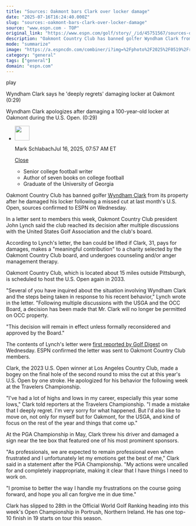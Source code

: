 ```yaml
---
title: "Sources: Oakmont bars Clark over locker damage"
date: "2025-07-16T16:24:40.000Z"
slug: "sources:-oakmont-bars-clark-over-locker-damage"
source: "www.espn.com - TOP"
original_link: "https://www.espn.com/golf/story/_/id/45751567/sources-oakmont-shuts-wyndham-clark-damaging-locker"
description: "Oakmont Country Club has banned golfer Wyndham Clark from its property after he damaged his locker following a missed cut at last month's U.S. Open, sources confirmed to ESPN."
mode: "summarize"
image: "https://a.espncdn.com/combiner/i?img=%2Fphoto%2F2025%2F0519%2Fr1495408_1296x729_16%2D9.jpg"
category: "general"
tags: ["general"]
domain: "espn.com"
---
```

<div id="readability-page-1" class="page"><div data-video="watch,640,360,45545855" data-cerebro-id="68547e299c6bbb6be1f5dbcc" data-title="Wyndham Clark says he 'deeply regrets' damaging locker at Oakmont" data-source="espn"><div><picture><source srcset="https://a.espncdn.com/combiner/i?img=%2Fmedia%2Fmotion%2F2025%2F0619%2Fdm_250619_Wyndham_Clark__ll1045%2Fdm_250619_Wyndham_Clark__ll1045.jpg&amp;w=943&amp;h=530&amp;cquality=80&amp;format=jpg" media="(min-width: 376px)"><source srcset="https://a.espncdn.com/combiner/i?img=%2Fmedia%2Fmotion%2F2025%2F0619%2Fdm_250619_Wyndham_Clark__ll1045%2Fdm_250619_Wyndham_Clark__ll1045.jpg&amp;w=375&amp;cquality=80, https://a.espncdn.com/combiner/i?img=%2Fmedia%2Fmotion%2F2025%2F0619%2Fdm_250619_Wyndham_Clark__ll1045%2Fdm_250619_Wyndham_Clark__ll1045.jpg&amp;w=750&amp;cquality=40&amp;format=jpg 2x" media="(max-width: 375px)"></picture><p><span data-id="45545855">play</span></p></div><figcaption><div><p><span>Wyndham Clark says he 'deeply regrets' damaging locker at Oakmont (0:29)</span></p><p>Wyndham Clark apologizes after damaging a 100-year-old locker at Oakmont during the U.S. Open. (0:29)</p></div></figcaption></div><div><div><ul><li><p><img src="https://a.espncdn.com/combiner/i?img=/i/columnists/full/schlabach_mark.png&amp;h=80&amp;w=80&amp;scale=crop" alt="" width="40" height="40"></p><p>Mark Schlabach<span>Jul 16, 2025, 07:57 AM ET</span></p><div><p><a href="#">Close</a></p><ul><li>Senior college football writer</li>
<li>Author of seven books on college football</li> 
<li>Graduate of the University of Georgia</li></ul></div></li></ul></div><p>Oakmont Country Club has banned golfer <a data-player-guid="44d75406-fd2f-49e2-ff9a-e3be72e82cf2" href="https://www.espn.com/golf/player/_/id/11119/wyndham-clark">Wyndham Clark</a> from its property after he damaged his locker following a missed cut at last month's U.S. Open, sources confirmed to ESPN on Wednesday.</p><p>In a letter sent to members this week, Oakmont Country Club president John Lynch said the club reached its decision after multiple discussions with the United States Golf Association and the club's board.</p><p>According to Lynch's letter, the ban could be lifted if Clark, 31, pays for damages, makes a "meaningful contribution" to a charity selected by the Oakmont Country Club board, and undergoes counseling and/or anger management therapy.</p><p>Oakmont Country Club, which is located about 15 miles outside Pittsburgh, is scheduled to host the U.S. Open again in 2033.</p><p>"Several of you have inquired about the situation involving Wyndham Clark and the steps being taken in response to his recent behavior," Lynch wrote in the letter. "Following multiple discussions with the USGA and the OCC Board, a decision has been made that Mr. Clark will no longer be permitted on OCC property.</p><p>"This decision will remain in effect unless formally reconsidered and approved by the Board."</p><p>The contents of Lynch's letter were <a href="https://www.golfdigest.com/story/british-open-2025-wyndham-clark-us-open-oakmont-locker">first reported by Golf Digest</a> on Wednesday. ESPN confirmed the letter was sent to Oakmont Country Club members.</p><p>Clark, the 2023 U.S. Open winner at Los Angeles Country Club, made a bogey on the final hole of the second round to miss the cut at this year's U.S. Open by one stroke. He apologized for his behavior the following week at the Travelers Championship.</p><p>"I've had a lot of highs and lows in my career, especially this year some lows," Clark told reporters at the Travelers Championship. "I made a mistake that I deeply regret. I'm very sorry for what happened. But I'd also like to move on, not only for myself but for Oakmont, for the USGA, and kind of focus on the rest of the year and things that come up."</p><p>At the PGA Championship in May, Clark threw his driver and damaged a sign near the tee box that featured one of his most prominent sponsors.</p><p>"As professionals, we are expected to remain professional even when frustrated and I unfortunately let my emotions get the best of me," Clark said in a statement after the PGA Championship. "My actions were uncalled for and completely inappropriate, making it clear that I have things I need to work on.</p><p>"I promise to better the way I handle my frustrations on the course going forward, and hope you all can forgive me in due time."</p><p>Clark has slipped to 28th in the Official World Golf Ranking heading into this week's Open Championship in Portrush, Northern Ireland. He has one top-10 finish in 19 starts on tour this season.</p>
</div></div>